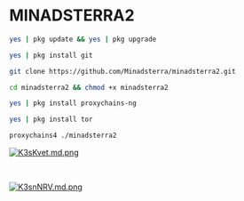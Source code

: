 # MINADSTERRA2



```bash
yes | pkg update && yes | pkg upgrade
```

```bash
yes | pkg install git
```

```bash
git clone https://github.com/Minadsterra/minadsterra2.git
```

```bash
cd minadsterra2 && chmod +x minadsterra2
```

```bash
yes | pkg install proxychains-ng
```

```bash
yes | pkg install tor
```

```bash
proxychains4 ./minadsterra2
```



<a href="https://freeimage.host/i/K3sKvet"><img src="https://iili.io/K3sKvet.md.png" alt="K3sKvet.md.png" border="0"></a>

<div></div><br/>



<a href="https://freeimage.host/i/K3snNRV"><img src="https://iili.io/K3snNRV.md.png" alt="K3snNRV.md.png" border="0"></a>




